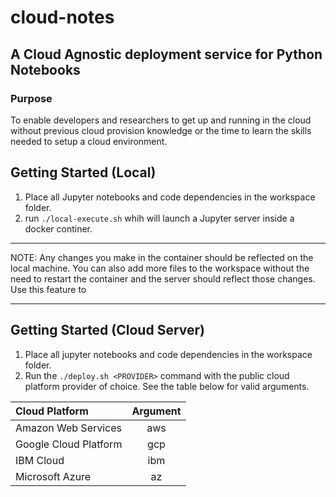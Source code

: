 # cloud-notes
## A Cloud Agnostic deployment service for Python Notebooks

### Purpose
To enable developers and researchers to get up and running in the cloud without previous cloud provision knowledge or the time to learn the skills needed to setup a cloud environment.

## Getting Started (Local)
1. Place all Jupyter notebooks and code dependencies in the workspace folder.
2. run `./local-execute.sh` whih will launch a Jupyter server inside a docker continer.

---

NOTE: Any changes you make in the container should be reflected on the local machine. You can also add more files to the workspace without the need to restart the container and the server should reflect those changes. Use this feature to 

---

## Getting Started (Cloud Server)
1. Place all jupyter notebooks and code dependencies in the workspace folder.
2. Run the `./deploy.sh <PROVIDER>`  command with the public cloud platform provider of choice. See the table below for valid arguments.

|     Cloud Platform    | Argument |
|:----------------------|:--------:|
| Amazon Web Services   | aws      |
| Google Cloud Platform | gcp      |
| IBM Cloud             | ibm      |
| Microsoft Azure       | az       |
